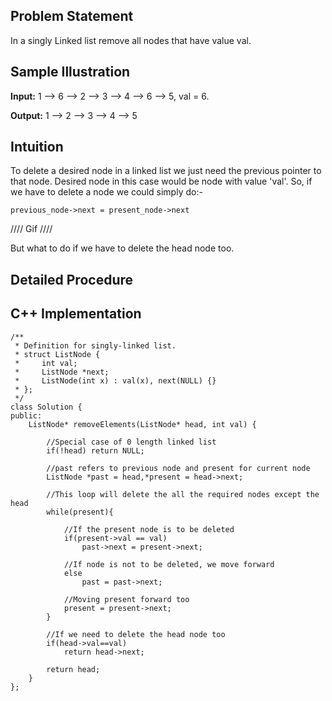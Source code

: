 ## Problem Statement

In a singly Linked list remove all nodes that have value val.

## Sample Illustration

__Input:__ 1 --> 6 --> 2 --> 3 --> 4 --> 6 --> 5, val = 6.

__Output:__ 1 --> 2 --> 3 --> 4 --> 5

## Intuition

To delete a desired node in a linked list we just need the previous pointer to that node. Desired node in this case would be node with 
value 'val'. So, if we have to delete a node we could simply do:-
```
previous_node->next = present_node->next
```

//// Gif ////


But what to do if we have to delete the head node too.

## Detailed Procedure



## C++ Implementation

```
/**
 * Definition for singly-linked list.
 * struct ListNode {
 *     int val;
 *     ListNode *next;
 *     ListNode(int x) : val(x), next(NULL) {}
 * };
 */
class Solution {
public:
    ListNode* removeElements(ListNode* head, int val) {
        
        //Special case of 0 length linked list
        if(!head) return NULL;
        
        //past refers to previous node and present for current node
        ListNode *past = head,*present = head->next;
        
        //This loop will delete the all the required nodes except the head
        while(present){
            
            //If the present node is to be deleted
            if(present->val == val)
                past->next = present->next;
            
            //If node is not to be deleted, we move forward
            else
                past = past->next;
            
            //Moving present forward too
            present = present->next;
        }
        
        //If we need to delete the head node too
        if(head->val==val)
            return head->next;
        
        return head;
    }
};
```
